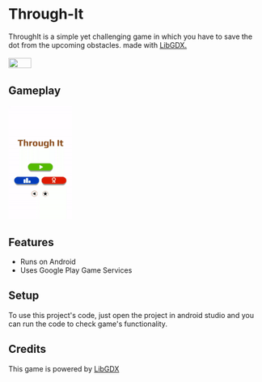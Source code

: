 # Through-It
ThroughIt is a simple yet challenging game in which you have to save the dot from the upcoming obstacles. made with <a href="http://libgdx.badlogicgames.com/">LibGDX.</a>
<br><br>
<a href="https://play.google.com/store/apps/details?id=com.demonhunts.throughit">
<img src="https://camo.githubusercontent.com/59c5c810fc8363f8488c3a36fc78f89990d13e99/68747470733a2f2f706c61792e676f6f676c652e636f6d2f696e746c2f656e5f75732f6261646765732f696d616765732f67656e657269632f656e5f62616467655f7765625f67656e657269632e706e67"
height="30%" width="30%">
</a>
<br>

<h2>Gameplay</h2>
<img src="https://github.com/vipulbehl/Through-It/blob/mainbranch/gameplay.gif" height="25%" width="25%">

<br>

<h2>Features</h2>
<ul>
  <li>Runs on Android</li>
  <li>Uses Google Play Game Services</li>
</ul>

<h2>Setup</h2>
To use this project's code, just open the project in android studio and you can run the code to check game's functionality.

<h2>Credits</h2>
This game is powered by <a href="http://libgdx.badlogicgames.com/">LibGDX</a>

